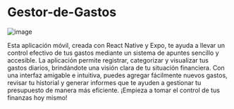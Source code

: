 # Gestor-de-Gastos
![image](https://github.com/user-attachments/assets/abed9806-c60b-4281-a874-35b900dc56b3)

Esta aplicación móvil, creada con React Native y Expo, te ayuda a llevar un control efectivo de tus gastos mediante un sistema de apuntes sencillo y accesible. La aplicación permite registrar, categorizar y visualizar tus gastos diarios, brindándote una visión clara de tu situación financiera. Con una interfaz amigable e intuitiva, puedes agregar fácilmente nuevos gastos, revisar tu historial y generar informes que te ayuden a gestionar tu presupuesto de manera más eficiente. ¡Empieza a tomar el control de tus finanzas hoy mismo!
